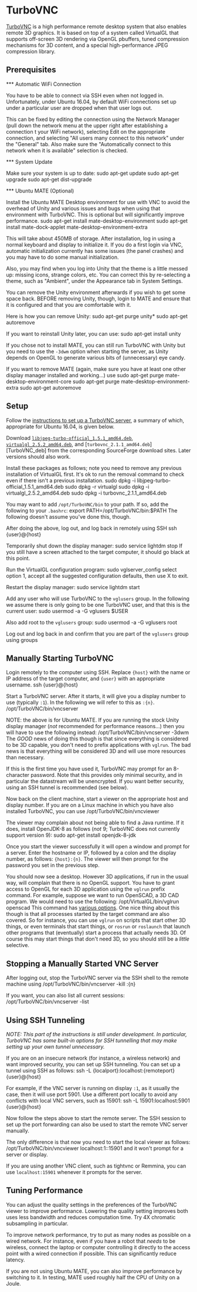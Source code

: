 TurboVNC
========
[TurboVNC][TurboVNC] is a high performance remote desktop system that also
enables remote 3D graphics. It is based on top of a system called VirtualGL
that supports off-screen 3D rendering via OpenGL pbuffers, tuned compression
mechanisms for 3D content, and a special high-performance JPEG compression
library.

Prerequisites
-------------

*** Automatic WiFi Connection

You have to be able to connect via SSH even when not logged in. Unfortunately,
under Ubuntu 16.04, by default WiFi connections set up under a particular user
are dropped when that user logs out.

This can be fixed by editing the connection using the Network Manager (pull
down the network menu at the upper right after establishing a connection t
your WiFi network), selecting Edit on the appropriate connection, and selecting
"All users many connect to this network" under the "General" tab. Also make
sure the "Automatically connect to this network when it is available"
selection is checked.

*** System Update

Make sure your system is up to date:
    sudo apt-get update
    sudo apt-get upgrade
    sudo apt-get dist-upgrade

*** Ubuntu MATE (Optional)

Install the Ubuntu MATE Desktop environment for use with VNC to avoid the
overhead of Unity and various issues and bugs when using that environment with
TurboVNC. This is optional but will significantly improve performance.
    sudo apt-get install mate-desktop-environment 
    sudo apt-get install mate-dock-applet mate-desktop-environment-extra

This will take about 450MB of storage. After installation, log in using a
normal keyboard and display to initialize it. If you do a first login via VNC,
automatic initialization currently has some issues (the panel crashes) and you
may have to do some manual initialization.

Also, you may find when you log into Unity that the theme is a little messed
up: missing icons, strange colors, etc. You can correct this by re-selecting a
theme, such as "Ambient", under the Appearance tab in System Settings.

You can remove the Unity environment afterwards if you wish to get some space
back. BEFORE removing Unity, though, login to MATE and ensure that it is 
configured and that you are comfortable with it.

Here is how you can remove Unity:
    sudo apt-get purge unity*
    sudo apt-get autoremove

If you want to reinstall Unity later, you can use:
    sudo apt-get install unity
 
If you chose not to install MATE, you can still run TurboVNC with Unity
but you need to use the `-3dwm` option when starting the server, as Unity
depends on OpenGL to generate various bits of (unnecessary) eye candy.

If you want to remove MATE (again, make sure you have at least one other
display manager installed and working...) use
    sudo apt-get purge mate-desktop-environment-core
    sudo apt-get purge mate-desktop-environment-extra
    sudo apt-get autoremove

Setup
-----
Follow the [instructions to set up a TurboVNC server][TurboVNC_UG],
a summary of which, appropriate for Ubuntu 16.04, is given below. 

Download 
[`libjpeg-turbo-official_1.5.1_amd64.deb`][TurboJPEG_deb],
[`virtualgl_2.5.2_amd64.deb`][VGL_deb], and 
[`turbovnc_2.1.1_amd64.deb`][TurboVNC_deb] from the corresponding
SourceForge download sites. Later versions should also work.

Install these packages as follows; note you need to remove any previous 
installation of VirtualGL first. It's ok to run the removal command to
check even if there isn't a previous installation.
    sudo dpkg -i libjpeg-turbo-official_1.5.1_amd64.deb
    sudo dpkg -r virtualgl
    sudo dpkg -i virtualgl_2.5.2_amd64.deb
    sudo dpkg -i turbovnc_2.1.1_amd64.deb

You may want to add `/opt/TurboVNC/bin` to your path. If so, add the
following to your `.bashrc`:
    export PATH=/opt/TurboVNC/bin:$PATH
The following doesn't assume you've done this, though.

After doing the above, log out, and log back in remotely using SSH 
    ssh {user}@{host}

Temporarily shut down the display manager:
    sudo service lightdm stop
If you still have a screen attached to the target computer, it should go
black at this point.

Run the VirtualGL configuration program:
    sudo vglserver_config
select option 1, accept all the suggested configuration defaults, then
use X to exit.

Restart the display manager:
    sudo service lightdm start

Add any user who will use TurboVNC to the `vglusers` group.  In the 
following we assume there is only going to be one TurboVNC user, 
and that this is the current user:
    sudo usermod -a -G vglusers $USER

Also add root to the `vglusers` group:
    sudo usermod -a -G vglusers root

Log out and log back in and confirm that you are part of the `vglusers`
group using
    groups

Manually Starting TurboVNC
--------------------------
Login remotely to the computer using SSH. Replace `{host}` with the name or
IP address of the target computer, and `{user}` with an appropriate username.
    ssh {user}@{host}

Start a TurboVNC server. After it starts, it will give you a display number to
use (typically `:1`).  In the following we will refer to this as `:{n}`.
    /opt/TurboVNC/bin/vncserver

NOTE: the above is for Ubuntu MATE.  If you are running the stock Unity 
display manager (_not_ recommended for performance reasons...) then you will
have to use the following instead:
    /opt/TurboVNC/bin/vncserver -3dwm
The _GOOD_ news of doing this though is that since everything is considered to
be 3D capable, you don't need to prefix applications with `vglrun`.  The bad
news is that everything will be considered 3D and will use more resources than
necessary.

If this is the first time you have used it, TurboVNC may prompt for an 8-character
password. Note that this provides only minimal security, and in particular the
datastream will be unencrypted. If you want better security, using an SSH
tunnel is recommended (see below).

Now back on the client machine, start a viewer on the appropriate host and
display number. If you are on a Linux machine in which you have also installed
TurboVNC, you can use
  /opt/TurboVNC/bin/vncviewer

The viewer may complain about not being able to find a Java runtime. If it
does, install OpenJDK-8 as follows (_not_ 9; TurboVNC does not currently support
version 9):
  sudo apt-get install openjdk-8-jdk

Once you start the viewer successfully it will open a window and prompt for a
server. Enter the hostname or IP, followed by a colon and the display number,
as follows: `{host}:{n}`. The viewer will then prompt for the password you set
in the previous step.

You should now see a desktop. However 3D applications, if run in the usual
way, will complain that there is no OpenGL support. You have to grant access to
OpenGL for each 3D application using the `vglrun` prefix command. For example,
suppose we want to run OpenSCAD, a 3D CAD program. We would need to use the
following:
  /opt/VirtualGL/bin/vglrun openscad
This command has [various options][VGLrun]. One nice thing about this though
is that all processes started by the target command are also covered. So for
instance, you can use `vglrun` on scripts that start other 3D things, or even
terminals that start things, or `rosrun` or `roslaunch` that launch other
programs that (eventually) start a process that actually needs 3D. Of course
this may start things that don't need 3D, so you should still be a _little_
selective.

Stopping a Manually Started VNC Server
--------------------------------------
After logging out, stop the TurboVNC server via the SSH shell to the remote
machine using
  /opt/TurboVNC/bin/vncserver -kill :{n}

If you want, you can also list all current sessions:
  /opt/TurboVNC/bin/vncserver -list

Using SSH Tunneling
-------------------
_NOTE: This part of the instructions is still under development. In particular,
TurboVNC has some built-in options for SSH tunnelling that may make setting up
your own tunnel unnecessary._

If you are on an insecure network (for instance, a wireless network) and want
improved security, you can set up SSH tunneling. You can set up a tunnel using
SSH as follows:
   ssh -L {localport}:localhost:{remoteport} {user}@{host}

For example, if the VNC server is running on display `:1`, as it usually the
case, then it will use port 5901. Use a different port locally to avoid any
conflicts with local VNC servers, such as 15901:
   ssh -L 15901:localhost:5901 {user}@{host}

Now follow the steps above to start the remote server. The SSH session to set
up the port forwarding can also be used to start the remote VNC server
manually.

The only difference is that now you need to start the local viewer as follows: 
   /opt/TurboVNC/bin/vncviewer localhost:1::15901
and it won't prompt for a server or display.

If you are using another VNC client, such as tightvnc or Remmina, you can use
`localhost:15901` whenever it prompts for the server.

Tuning Performance
------------------
You can adjust the quality settings in the preferences of the TurboVNC viewer
to improve performance. Lowering the quality setting improves both uses less
bandwidth and reduces computation time. Try 4X chromatic subsampling in
particular.

To improve network performance, try to put as many nodes as possible on a wired
network. For instance, even if you have a robot that _needs_ to be wireless,
connect the laptop or computer controlling it directly to the access point with
a wired connection if possible. This can significantly reduce latency.

If you are not using Ubuntu MATE, you can also improve performance by switching to
it. In testing, MATE used roughly half the CPU of Unity on a Joule.


[TurboJPEG_deb]: https://sourceforge.net/projects/libjpeg-turbo/files/1.5.1/libjpeg-turbo-official_1.5.1_amd64.deb/download
[VGL_deb]: https://sourceforge.net/projects/virtualgl/files/2.5.2/virtualgl_2.5.2_amd64.deb
[TVNC_deb]: https://sourceforge.net/projects/turbovnc/files/2.1.1/turbovnc_2.1.1_amd64.deb
[TurboVNC]: http://www.turbovnc.org/
[TurboVNC_UG]: http://www.virtualgl.org/vgldoc/2_1_1/
[VGLrun]: http://www.virtualgl.org/vgldoc/2_1_1/#Advanced_Configuration



